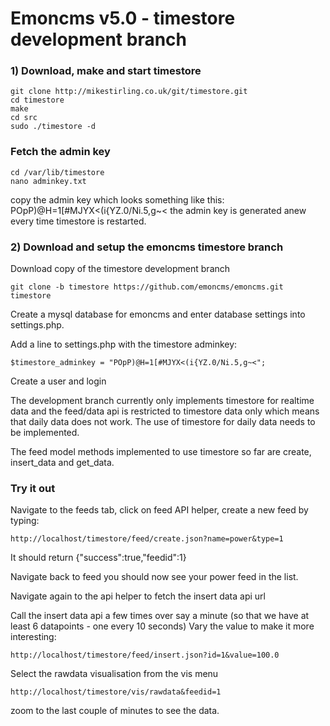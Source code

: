 # Emoncms v5.0 - timestore development branch

### 1) Download, make and start timestore

    git clone http://mikestirling.co.uk/git/timestore.git
    cd timestore
    make
    cd src
    sudo ./timestore -d

### Fetch the admin key

    cd /var/lib/timestore
    nano adminkey.txt

copy the admin key which looks something like this: POpP)@H=1[#MJYX<(i{YZ.0/Ni.5,g~<
the admin key is generated anew every time timestore is restarted.

### 2) Download and setup the emoncms timestore branch

Download copy of the timestore development branch

    git clone -b timestore https://github.com/emoncms/emoncms.git timestore

Create a mysql database for emoncms and enter database settings into settings.php.

Add a line to settings.php with the timestore adminkey:

    $timestore_adminkey = "POpP)@H=1[#MJYX<(i{YZ.0/Ni.5,g~<";

Create a user and login

The development branch currently only implements timestore for realtime data and the feed/data api is restricted to timestore data only which means that daily data does not work. The use of timestore for daily data needs to be implemented.

The feed model methods implemented to use timestore so far are create, insert_data and get_data.

### Try it out

Navigate to the feeds tab, click on feed API helper, create a new feed by typing:

    http://localhost/timestore/feed/create.json?name=power&type=1

It should return {"success":true,"feedid":1}

Navigate back to feed you should now see your power feed in the list.

Navigate again to the api helper to fetch the insert data api url

Call the insert data api a few times over say a minute (so that we have at least 6 datapoints - one every 10 seconds)
Vary the value to make it more interesting:

    http://localhost/timestore/feed/insert.json?id=1&value=100.0

Select the rawdata visualisation from the vis menu

    http://localhost/timestore/vis/rawdata&feedid=1

zoom to the last couple of minutes to see the data.


